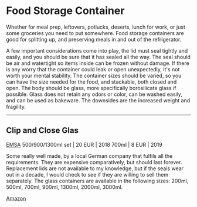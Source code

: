 # Food Storage Container

Whether for meal prep, leftovers, potlucks, deserts, lunch for work, or just some groceries you need to put somewhere. Food storage containers are good for splitting up, and preserving meals in and out of the refrigerator.

A few important considerations come into play, the lid must seal tightly and easily, and you should be sure that it has sealed all the way. The seal should be air and watertight so items inside can be frozen without damage. If there is any worry that the container could leak or open unexpectedly, it's not worth your mental stability. The container sizes should be varied, so you can have the size needed for the food, and stackable, both closed and open. The body should be glass, more specifically borosilicate glass if possible. Glass does not retain any odors or color, can be washed easily, and can be used as bakeware. The downsides are the increased weight and fragility.

---

## Clip and Close Glas
[EMSA](https://www.emsa.com/en/products/freshness-guaranteed/glass-food-storage-containers/)
500/900/1300ml set | 20 EUR | 2018
700ml | 8 EUR | 2019

Some really well made, by a local German company that fulfils all the requirements. They are expensive comparatively, but should last forever. Replacement lids are not available to my knowledge, but if the seals wear out in a decade, I would check to see if they are willing to sell them separately. The glass containers are available in the following sizes: 200ml, 500ml, 700ml, 900ml, 1300ml, 2000ml, 3000ml.

[Amazon](https://amzn.to/2YLd53t)
